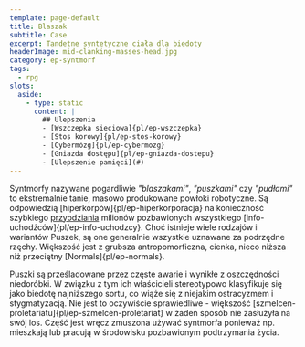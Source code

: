 ```yaml
---
template: page-default
title: Blaszak
subtitle: Case
excerpt: Tandetne syntetyczne ciała dla biedoty
headerImage: mid-clanking-masses-head.jpg
category: ep-syntmorf
tags:
  - rpg
slots:
  aside:
    - type: static
      content: |
        ## Ulepszenia
        - [Wszczepka sieciowa]{pl/ep-wszczepka}
        - [Stos korowy]{pl/ep-stos-korowy}
        - [Cybermózg]{pl/ep-cybermozg}
        - [Gniazda dostępu]{pl/ep-gniazda-dostepu}
        - [Ulepszenie pamięci](#)
---
```

Syntmorfy nazywane pogardliwie _"blaszakami"_, _"puszkami"_ czy _"pudłami"_ to ekstremalnie tanie, masowo produkowane powłoki robotyczne. Są odpowiedzią [hiperkorpów]{pl/ep-hiperkorporacja} na konieczność szybkiego [przyodziania](#) milionów pozbawionych wszystkiego [info-uchodźców]{pl/ep-info-uchodzcy}. Choć istnieje wiele rodzajów i wariantów Puszek, są one generalnie wszystkie uznawane za podrzędne rzęchy. Większość jest z grubsza antropomorficzna, cienka, nieco niższa niż przeciętny [Normals]{pl/ep-normals}. 

Puszki są prześladowane przez częste awarie i wynikłe z oszczędności niedoróbki. W związku z tym ich właścicieli stereotypowo klasyfikuje się jako biedotę najniższego sortu, co wiąże się z niejakim ostracyzmem i stygmatyzacją. Nie jest to oczywiście sprawiedliwe - większość [szmelcen-proletariatu]{pl/ep-szmelcen-proletariat} w żaden sposób nie zasłużyła na swój los. Część jest wręcz zmuszona używać syntmorfa ponieważ np. mieszkają lub pracują w środowisku pozbawionym podtrzymania życia.
